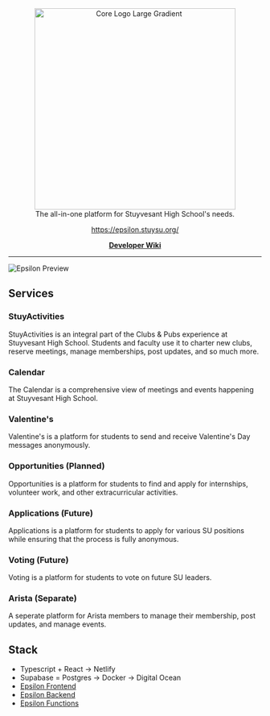 <div align="center">
  <img src="https://github.com/user-attachments/assets/09056c5d-e5f2-4332-9f23-ae4548c38f04" alt="Core Logo Large Gradient" width="400px" />
</div>

<div align="center">
  The all-in-one platform for Stuyvesant High School's needs.

https://epsilon.stuysu.org/

[**Developer Wiki**](https://github.com/stuysu/epsilon/wiki)

</div>

---

<img src="https://cdn.prod.website-files.com/671312f4e1fa4a0d668cd34f/67c4982b7809fd043929a242_67565fe705f625f86a6b68ca_Login-p-2600.png" alt="Epsilon Preview"/>

## Services

### StuyActivities

StuyActivities is an integral part of the Clubs & Pubs experience at Stuyvesant High School. Students and faculty use it
to charter new clubs, reserve meetings, manage memberships, post updates, and so much more.

### Calendar

The Calendar is a comprehensive view of meetings and events happening at Stuyvesant High School.

### Valentine's

Valentine's is a platform for students to send and receive Valentine's Day messages anonymously.

### Opportunities (Planned)

Opportunities is a platform for students to find and apply for internships,
volunteer work, and other extracurricular activities.

### Applications (Future)

Applications is a platform for students to apply for various SU positions while ensuring that the process is fully
anonymous.

### Voting (Future)

Voting is a platform for students to vote on future SU leaders.

### Arista (Separate)

A seperate platform for Arista members to manage their membership, post updates, and manage events.

## Stack

-   Typescript + React -> Netlify
-   Supabase = Postgres -> Docker -> Digital Ocean
-   [Epsilon Frontend](https://github.com/stuysu/epsilon/wiki/Frontend)
-   [Epsilon Backend](https://github.com/stuysu/epsilon-database)
-   [Epsilon Functions](https://github.com/stuysu/epsilon-functions)
